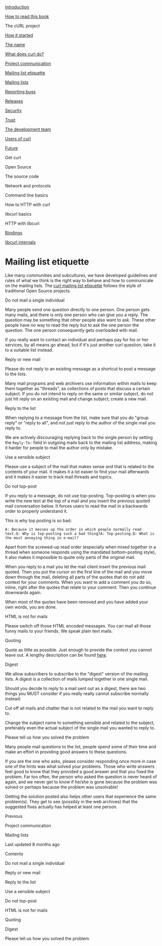 <a href="../index.html" class="link-a079aa82--primary-53a25e66--logoLink-10d08504"></a>





<a href="../index.html" class="link-a079aa82--primary-53a25e66--logoLink-10d08504"></a>





<a href="../index.html" class="navButton-94f2579c--navButtonClickable-161b88ca"><span class="text-4505230f--UIH300-2063425d--textContentFamily-49a318e1--navButtonLabel-14a4968f">Introduction</span></a>

<a href="../how-to-read.html" class="navButton-94f2579c--navButtonClickable-161b88ca"><span class="text-4505230f--UIH300-2063425d--textContentFamily-49a318e1--navButtonLabel-14a4968f">How to read this book</span></a>

<span class="text-4505230f--UIH300-2063425d--textContentFamily-49a318e1--navButtonLabel-14a4968f">The cURL project</span>

<a href="started.html" class="navButton-94f2579c--pageItemWithChildrenNested-2c5d8183--navButtonClickable-161b88ca"><span class="text-4505230f--UIH300-2063425d--textContentFamily-49a318e1--navButtonLabel-14a4968f">How it started</span></a>

<a href="name.html" class="navButton-94f2579c--pageItemWithChildrenNested-2c5d8183--navButtonClickable-161b88ca"><span class="text-4505230f--UIH300-2063425d--textContentFamily-49a318e1--navButtonLabel-14a4968f">The name</span></a>

<a href="does.html" class="navButton-94f2579c--pageItemWithChildrenNested-2c5d8183--navButtonClickable-161b88ca"><span class="text-4505230f--UIH300-2063425d--textContentFamily-49a318e1--navButtonLabel-14a4968f">What does curl do?</span></a>

<a href="comm.html" class="navButton-94f2579c--pageItemWithChildrenNested-2c5d8183--navButtonClickable-161b88ca"><span class="text-4505230f--UIH300-2063425d--textContentFamily-49a318e1--navButtonLabel-14a4968f">Project communication</span></a>

<a href="etiquette.html" class="navButton-94f2579c--pageItemWithChildrenNested-2c5d8183--navButtonClickable-161b88ca--navButtonOpened-6a88552e"><span class="text-4505230f--UIH300-2063425d--textContentFamily-49a318e1--navButtonLabel-14a4968f">Mailing list etiquette</span></a>

<a href="maillists.html" class="navButton-94f2579c--pageItemWithChildrenNested-2c5d8183--navButtonClickable-161b88ca"><span class="text-4505230f--UIH300-2063425d--textContentFamily-49a318e1--navButtonLabel-14a4968f">Mailing lists</span></a>

<a href="bugs.html" class="navButton-94f2579c--pageItemWithChildrenNested-2c5d8183--navButtonClickable-161b88ca"><span class="text-4505230f--UIH300-2063425d--textContentFamily-49a318e1--navButtonLabel-14a4968f">Reporting bugs</span></a>

<a href="releases.html" class="navButton-94f2579c--pageItemWithChildrenNested-2c5d8183--navButtonClickable-161b88ca"><span class="text-4505230f--UIH300-2063425d--textContentFamily-49a318e1--navButtonLabel-14a4968f">Releases</span></a>

<a href="security.html" class="navButton-94f2579c--pageItemWithChildrenNested-2c5d8183--navButtonClickable-161b88ca"><span class="text-4505230f--UIH300-2063425d--textContentFamily-49a318e1--navButtonLabel-14a4968f">Security</span></a>

<a href="trust.html" class="navButton-94f2579c--pageItemWithChildrenNested-2c5d8183--navButtonClickable-161b88ca"><span class="text-4505230f--UIH300-2063425d--textContentFamily-49a318e1--navButtonLabel-14a4968f">Trust</span></a>

<a href="devteam.html" class="navButton-94f2579c--pageItemWithChildrenNested-2c5d8183--navButtonClickable-161b88ca"><span class="text-4505230f--UIH300-2063425d--textContentFamily-49a318e1--navButtonLabel-14a4968f">The development team</span></a>

<a href="users.html" class="navButton-94f2579c--pageItemWithChildrenNested-2c5d8183--navButtonClickable-161b88ca"><span class="text-4505230f--UIH300-2063425d--textContentFamily-49a318e1--navButtonLabel-14a4968f">Users of curl</span></a>

<a href="future.html" class="navButton-94f2579c--pageItemWithChildrenNested-2c5d8183--navButtonClickable-161b88ca"><span class="text-4505230f--UIH300-2063425d--textContentFamily-49a318e1--navButtonLabel-14a4968f">Future</span></a>

<span class="text-4505230f--UIH300-2063425d--textContentFamily-49a318e1--navButtonLabel-14a4968f">Get curl</span>

<span class="text-4505230f--UIH300-2063425d--textContentFamily-49a318e1--navButtonLabel-14a4968f">Open Source</span>

<span class="text-4505230f--UIH300-2063425d--textContentFamily-49a318e1--navButtonLabel-14a4968f">The source code</span>

<span class="text-4505230f--UIH300-2063425d--textContentFamily-49a318e1--navButtonLabel-14a4968f">Network and protocols</span>

<span class="text-4505230f--UIH300-2063425d--textContentFamily-49a318e1--navButtonLabel-14a4968f">Command line basics</span>



<span class="text-4505230f--UIH300-2063425d--textContentFamily-49a318e1--navButtonLabel-14a4968f">How to HTTP with curl</span>

<span class="text-4505230f--UIH300-2063425d--textContentFamily-49a318e1--navButtonLabel-14a4968f">libcurl basics</span>

<span class="text-4505230f--UIH300-2063425d--textContentFamily-49a318e1--navButtonLabel-14a4968f">HTTP with libcurl</span>

<a href="../bindings.html" class="navButton-94f2579c--navButtonClickable-161b88ca"><span class="text-4505230f--UIH300-2063425d--textContentFamily-49a318e1--navButtonLabel-14a4968f">Bindings</span></a>

<a href="../internals.html" class="navButton-94f2579c--navButtonClickable-161b88ca"><span class="text-4505230f--UIH300-2063425d--textContentFamily-49a318e1--navButtonLabel-14a4968f">libcurl internals</span></a>

<a href="../bookindex.html" class="navButton-94f2579c--navButtonClickable-161b88ca"><span class="text-4505230f--UIH300-2063425d--textContentFamily-49a318e1--navButtonLabel-14a4968f"></span></a>





# <span class="text-4505230f--DisplayH900-bfb998fa--textContentFamily-49a318e1">Mailing list etiquette</span>

<span class="text-4505230f--UIH300-2063425d--textUIFamily-5ebd8e40--text-8ee2c8b2"></span>

<span class="text-4505230f--UIH300-2063425d--textUIFamily-5ebd8e40--text-8ee2c8b2"></span>

<span class="text-4505230f--TextH400-3033861f--textContentFamily-49a318e1"><span data-key="103eab170b964a6b9324e3559bce0e30"><span data-offset-key="103eab170b964a6b9324e3559bce0e30:0">Like many communities and subcultures, we have developed guidelines and rules of what we think is the right way to behave and how to communicate on the mailing lists. The </span></span><a href="https://curl.se/mail/etiquette.html" class="link-a079aa82--primary-53a25e66--link-faf6c434"><span data-key="e2c0affc6107424d8b4bae5890c18c05"><span data-offset-key="e2c0affc6107424d8b4bae5890c18c05:0">curl mailing list etiquette</span></span></a><span data-key="39bfad1e16384addb8a3546abf742263"><span data-offset-key="39bfad1e16384addb8a3546abf742263:0"> follows the style of traditional Open Source projects.</span></span></span>

<span class="text-4505230f--HeadingH700-04e1a2a3--textContentFamily-49a318e1"><span data-key="8e865a1902114218ab9afc9e4f3fdfd7"><span data-offset-key="8e865a1902114218ab9afc9e4f3fdfd7:0">Do not mail a single individual</span></span></span>

<span class="text-4505230f--TextH400-3033861f--textContentFamily-49a318e1"><span data-key="c97e69394a8341408a86f9c71f5ca9d3"><span data-offset-key="c97e69394a8341408a86f9c71f5ca9d3:0">Many people send one question directly to one person. One person gets many mails, and there is only one person who can give you a reply. The question may be something that other people also want to ask. These other people have no way to read the reply but to ask the one person the question. The one person consequently gets overloaded with mail.</span></span></span>

<span class="text-4505230f--TextH400-3033861f--textContentFamily-49a318e1"><span data-key="15d15310346f46fdac20f224c7068aff"><span data-offset-key="15d15310346f46fdac20f224c7068aff:0">If you really want to contact an individual and perhaps pay for his or her services, by all means go ahead, but if it's just another curl question, take it to a suitable list instead.</span></span></span>

<span class="text-4505230f--HeadingH700-04e1a2a3--textContentFamily-49a318e1"><span data-key="11d43c37fdf848559517cee4a680defa"><span data-offset-key="11d43c37fdf848559517cee4a680defa:0">Reply or new mail</span></span></span>

<span class="text-4505230f--TextH400-3033861f--textContentFamily-49a318e1"><span data-key="4378aeb8c6e643cfa61032eb3f5b9f8a"><span data-offset-key="4378aeb8c6e643cfa61032eb3f5b9f8a:0">Please do not reply to an existing message as a shortcut to post a message to the lists.</span></span></span>

<span class="text-4505230f--TextH400-3033861f--textContentFamily-49a318e1"><span data-key="467e8af6150a498f8c2b4f13f22226e6"><span data-offset-key="467e8af6150a498f8c2b4f13f22226e6:0">Many mail programs and web archivers use information within mails to keep them together as "threads", as collections of posts that discuss a certain subject. If you do not intend to reply on the same or similar subject, do not just hit reply on an existing mail and change subject; create a new mail.</span></span></span>

<span class="text-4505230f--HeadingH700-04e1a2a3--textContentFamily-49a318e1"><span data-key="216cb269aefe49f183d1f0d722af653e"><span data-offset-key="216cb269aefe49f183d1f0d722af653e:0">Reply to the list</span></span></span>

<span class="text-4505230f--TextH400-3033861f--textContentFamily-49a318e1"><span data-key="e2046152fcb348faa4328fccab3f13b0"><span data-offset-key="e2046152fcb348faa4328fccab3f13b0:0">When replying to a message from the list, make sure that you do "group reply" or "reply to all", and not just reply to the author of the single mail you reply to.</span></span></span>

<span class="text-4505230f--TextH400-3033861f--textContentFamily-49a318e1"><span data-key="064159602df4421dbf21e8109a228504"><span data-offset-key="064159602df4421dbf21e8109a228504:0">We are actively discouraging replying back to the single person by setting the </span><span data-offset-key="064159602df4421dbf21e8109a228504:1">`Reply-To:`</span><span data-offset-key="064159602df4421dbf21e8109a228504:2"> field in outgoing mails back to the mailing list address, making it harder for people to mail the author only by mistake.</span></span></span>

<span class="text-4505230f--HeadingH700-04e1a2a3--textContentFamily-49a318e1"><span data-key="44f07518ebf34eb1b0d16b7b7f94f146"><span data-offset-key="44f07518ebf34eb1b0d16b7b7f94f146:0">Use a sensible subject</span></span></span>

<span class="text-4505230f--TextH400-3033861f--textContentFamily-49a318e1"><span data-key="b748d4251bbe4b9b9172bc06a4744f85"><span data-offset-key="b748d4251bbe4b9b9172bc06a4744f85:0">Please use a subject of the mail that makes sense and that is related to the contents of your mail. It makes it a lot easier to find your mail afterwards and it makes it easier to track mail threads and topics.</span></span></span>

<span class="text-4505230f--HeadingH700-04e1a2a3--textContentFamily-49a318e1"><span data-key="18e8b8281f924aa0acdf34cce1c43342"><span data-offset-key="18e8b8281f924aa0acdf34cce1c43342:0">Do not top-post</span></span></span>

<span class="text-4505230f--TextH400-3033861f--textContentFamily-49a318e1"><span data-key="cc46db120bca4697aaddda76ca8ab0e9"><span data-offset-key="cc46db120bca4697aaddda76ca8ab0e9:0">If you reply to a message, do not use top-posting. Top-posting is when you write the new text at the top of a mail and you insert the previous quoted mail conversation below. It forces users to read the mail in a backwards order to properly understand it.</span></span></span>

<span class="text-4505230f--TextH400-3033861f--textContentFamily-49a318e1"><span data-key="f34bb8223f7444ccab5579cebc72defa"><span data-offset-key="f34bb8223f7444ccab5579cebc72defa:0">This is why top posting is so bad:</span></span></span>

    A: Because it messes up the order in which people normally read text.Q: Why is top-posting such a bad thing?A: Top-posting.Q: What is the most annoying thing in e-mail?

<span class="text-4505230f--TextH400-3033861f--textContentFamily-49a318e1"><span data-key="568204cf5c7444ca87172ab91a4d0bb8"><span data-offset-key="568204cf5c7444ca87172ab91a4d0bb8:0">Apart from the screwed-up read order (especially when mixed together in a thread when someone responds using the mandated bottom-posting style), it also makes it impossible to quote only parts of the original mail.</span></span></span>

<span class="text-4505230f--TextH400-3033861f--textContentFamily-49a318e1"><span data-key="7df67476cfef42f9bed79d5659999f45"><span data-offset-key="7df67476cfef42f9bed79d5659999f45:0">When you reply to a mail you let the mail client insert the previous mail quoted. Then you put the cursor on the first line of the mail and you move down through the mail, deleting all parts of the quotes that do not add context for your comments. When you want to add a comment you do so, inline, right after the quotes that relate to your comment. Then you continue downwards again.</span></span></span>

<span class="text-4505230f--TextH400-3033861f--textContentFamily-49a318e1"><span data-key="4215b9d8e1264f64b4304a19f5ae98b6"><span data-offset-key="4215b9d8e1264f64b4304a19f5ae98b6:0">When most of the quotes have been removed and you have added your own words, you are done.</span></span></span>

<span class="text-4505230f--HeadingH700-04e1a2a3--textContentFamily-49a318e1"><span data-key="b583d977d11d4299baea595dfdae2d35"><span data-offset-key="b583d977d11d4299baea595dfdae2d35:0">HTML is not for mails</span></span></span>

<span class="text-4505230f--TextH400-3033861f--textContentFamily-49a318e1"><span data-key="61b8290f2d61439a975fddbece5c309d"><span data-offset-key="61b8290f2d61439a975fddbece5c309d:0">Please switch off those HTML encoded messages. You can mail all those funny mails to your friends. We speak plain text mails.</span></span></span>

<span class="text-4505230f--HeadingH700-04e1a2a3--textContentFamily-49a318e1"><span data-key="ff2c28e4be8b48818bcccc004a0db8e8"><span data-offset-key="ff2c28e4be8b48818bcccc004a0db8e8:0">Quoting</span></span></span>

<span class="text-4505230f--TextH400-3033861f--textContentFamily-49a318e1"><span data-key="da87f4fcc50447568d4bfedd3939b45f"><span data-offset-key="da87f4fcc50447568d4bfedd3939b45f:0">Quote as little as possible. Just enough to provide the context you cannot leave out. A lengthy description can be found </span></span><a href="https://www.netmeister.org/news/learn2quote.html" class="link-a079aa82--primary-53a25e66--link-faf6c434"><span data-key="11f17f07f687491aba601994333bc6d3"><span data-offset-key="11f17f07f687491aba601994333bc6d3:0">here</span></span></a><span data-key="c3bf0fd778a6485fbac15628b8f1d237"><span data-offset-key="c3bf0fd778a6485fbac15628b8f1d237:0">.</span></span></span>

<span class="text-4505230f--HeadingH700-04e1a2a3--textContentFamily-49a318e1"><span data-key="5c0d175779d346d7820c8f2e524dbd56"><span data-offset-key="5c0d175779d346d7820c8f2e524dbd56:0">Digest</span></span></span>

<span class="text-4505230f--TextH400-3033861f--textContentFamily-49a318e1"><span data-key="bb94c39cc0d04c04860e755239da5951"><span data-offset-key="bb94c39cc0d04c04860e755239da5951:0">We allow subscribers to subscribe to the "digest" version of the mailing lists. A digest is a collection of mails lumped together in one single mail.</span></span></span>

<span class="text-4505230f--TextH400-3033861f--textContentFamily-49a318e1"><span data-key="4f3f58d22d3a45e1a0dcb190efa639fd"><span data-offset-key="4f3f58d22d3a45e1a0dcb190efa639fd:0">Should you decide to reply to a mail sent out as a digest, there are two things you MUST consider if you really really cannot subscribe normally instead:</span></span></span>

<span class="text-4505230f--TextH400-3033861f--textContentFamily-49a318e1"><span data-key="7f64705143b045dab9384aa42047778c"><span data-offset-key="7f64705143b045dab9384aa42047778c:0">Cut off all mails and chatter that is not related to the mail you want to reply to.</span></span></span>

<span class="text-4505230f--TextH400-3033861f--textContentFamily-49a318e1"><span data-key="ac85b772f3ad4a8aa2e7f23ce2db8169"><span data-offset-key="ac85b772f3ad4a8aa2e7f23ce2db8169:0">Change the subject name to something sensible and related to the subject, preferably even the actual subject of the single mail you wanted to reply to.</span></span></span>

<span class="text-4505230f--HeadingH700-04e1a2a3--textContentFamily-49a318e1"><span data-key="e37ad852283b40f38eba94b1a9de5177"><span data-offset-key="e37ad852283b40f38eba94b1a9de5177:0">Please tell us how you solved the problem</span></span></span>

<span class="text-4505230f--TextH400-3033861f--textContentFamily-49a318e1"><span data-key="620af833e8ef4a8b939c3ba7afc5eed0"><span data-offset-key="620af833e8ef4a8b939c3ba7afc5eed0:0">Many people mail questions to the list, people spend some of their time and make an effort in providing good answers to these questions.</span></span></span>

<span class="text-4505230f--TextH400-3033861f--textContentFamily-49a318e1"><span data-key="14ad48bc66a442e3ab8ec0610fa0be02"><span data-offset-key="14ad48bc66a442e3ab8ec0610fa0be02:0">If you are the one who asks, please consider responding once more in case one of the hints was what solved your problems. Those who write answers feel good to know that they provided a good answer and that you fixed the problem. Far too often, the person who asked the question is never heard of again, and we never get to know if he/she is gone because the problem was solved or perhaps because the problem was unsolvable!</span></span></span>

<span class="text-4505230f--TextH400-3033861f--textContentFamily-49a318e1"><span data-key="f883e5cea38f4f8ca62ca3b247de7dba"><span data-offset-key="f883e5cea38f4f8ca62ca3b247de7dba:0">Getting the solution posted also helps other users that experience the same problem(s). They get to see (possibly in the web archives) that the suggested fixes actually has helped at least one person.</span></span></span>

<a href="comm.html" class="reset-3c756112--card-6570f064--whiteCard-fff091a4--cardPrevious-56a5e674"></a>

<span class="text-4505230f--TextH200-a3425406--textContentFamily-49a318e1">Previous</span>

<span class="text-4505230f--UIH400-4e41e82a--textContentFamily-49a318e1">Project communication</span>

<a href="maillists.html" class="reset-3c756112--card-6570f064--whiteCard-fff091a4--cardNext-19241c42"></a>


<span class="text-4505230f--UIH400-4e41e82a--textContentFamily-49a318e1">Mailing lists</span>



<span class="text-4505230f--TextH200-a3425406--textContentFamily-49a318e1">Last updated 8 months ago</span>



<span class="text-4505230f--InfoH100-1e92e1d1--textContentFamily-49a318e1">Contents</span>

<a href="etiquette.html#do-not-mail-a-single-individual" class="reset-3c756112--menuItem-aa02f6ec--menuItemLight-757d5235--menuItemInline-173bdf97--pageTocItem-f4427024"></a>

<span class="text-4505230f--UIH300-2063425d--textContentFamily-49a318e1"><span class="text-4505230f--UIH200-50ead35f--textContentFamily-49a318e1">Do not mail a single individual</span></span>

<a href="etiquette.html#reply-or-new-mail" class="reset-3c756112--menuItem-aa02f6ec--menuItemLight-757d5235--menuItemInline-173bdf97--pageTocItem-f4427024"></a>

<span class="text-4505230f--UIH300-2063425d--textContentFamily-49a318e1"><span class="text-4505230f--UIH200-50ead35f--textContentFamily-49a318e1">Reply or new mail</span></span>

<a href="etiquette.html#reply-to-the-list" class="reset-3c756112--menuItem-aa02f6ec--menuItemLight-757d5235--menuItemInline-173bdf97--pageTocItem-f4427024"></a>

<span class="text-4505230f--UIH300-2063425d--textContentFamily-49a318e1"><span class="text-4505230f--UIH200-50ead35f--textContentFamily-49a318e1">Reply to the list</span></span>

<a href="etiquette.html#use-a-sensible-subject" class="reset-3c756112--menuItem-aa02f6ec--menuItemLight-757d5235--menuItemInline-173bdf97--pageTocItem-f4427024"></a>

<span class="text-4505230f--UIH300-2063425d--textContentFamily-49a318e1"><span class="text-4505230f--UIH200-50ead35f--textContentFamily-49a318e1">Use a sensible subject</span></span>

<a href="etiquette.html#do-not-top-post" class="reset-3c756112--menuItem-aa02f6ec--menuItemLight-757d5235--menuItemInline-173bdf97--pageTocItem-f4427024"></a>

<span class="text-4505230f--UIH300-2063425d--textContentFamily-49a318e1"><span class="text-4505230f--UIH200-50ead35f--textContentFamily-49a318e1">Do not top-post</span></span>

<a href="etiquette.html#html-is-not-for-mails" class="reset-3c756112--menuItem-aa02f6ec--menuItemLight-757d5235--menuItemInline-173bdf97--pageTocItem-f4427024"></a>

<span class="text-4505230f--UIH300-2063425d--textContentFamily-49a318e1"><span class="text-4505230f--UIH200-50ead35f--textContentFamily-49a318e1">HTML is not for mails</span></span>

<a href="etiquette.html#quoting" class="reset-3c756112--menuItem-aa02f6ec--menuItemLight-757d5235--menuItemInline-173bdf97--pageTocItem-f4427024"></a>

<span class="text-4505230f--UIH300-2063425d--textContentFamily-49a318e1"><span class="text-4505230f--UIH200-50ead35f--textContentFamily-49a318e1">Quoting</span></span>

<a href="etiquette.html#digest" class="reset-3c756112--menuItem-aa02f6ec--menuItemLight-757d5235--menuItemInline-173bdf97--pageTocItem-f4427024"></a>

<span class="text-4505230f--UIH300-2063425d--textContentFamily-49a318e1"><span class="text-4505230f--UIH200-50ead35f--textContentFamily-49a318e1">Digest</span></span>

<a href="etiquette.html#please-tell-us-how-you-solved-the-problem" class="reset-3c756112--menuItem-aa02f6ec--menuItemLight-757d5235--menuItemInline-173bdf97--pageTocItem-f4427024"></a>

<span class="text-4505230f--UIH300-2063425d--textContentFamily-49a318e1"><span class="text-4505230f--UIH200-50ead35f--textContentFamily-49a318e1">Please tell us how you solved the problem</span></span>
